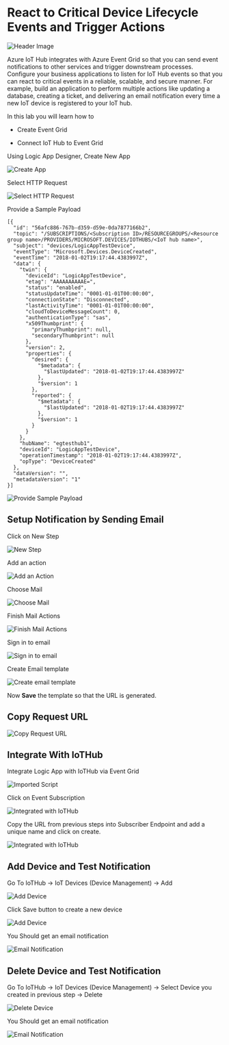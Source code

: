 # React to Critical Device Lifecycle Events and Trigger Actions

![Header Image](images/eventgrid.jpg)

Azure IoT Hub integrates with Azure Event Grid so that you can send event notifications to other services and trigger downstream processes. Configure your business applications to listen for IoT Hub events so that you can react to critical events in a reliable, scalable, and secure manner. For example, build an application to perform multiple actions like updating a database, creating a ticket, and delivering an email notification every time a new IoT device is registered to your IoT hub.

In this lab you will learn how to

* Create Event Grid

* Connect IoT Hub to Event Grid

Using Logic App Designer, Create New App

![Create App](images/03_Logic_App_designer.png)

Select HTTP Request

![Select HTTP Request](images/04_Http_Request.png)

Provide a Sample Payload

```code
[{
  "id": "56afc886-767b-d359-d59e-0da7877166b2",
  "topic": "/SUBSCRIPTIONS/<Subscription ID>/RESOURCEGROUPS/<Resource group name>/PROVIDERS/MICROSOFT.DEVICES/IOTHUBS/<IoT hub name>",
  "subject": "devices/LogicAppTestDevice",
  "eventType": "Microsoft.Devices.DeviceCreated",
  "eventTime": "2018-01-02T19:17:44.4383997Z",
  "data": {
    "twin": {
      "deviceId": "LogicAppTestDevice",
      "etag": "AAAAAAAAAAE=",
      "status": "enabled",
      "statusUpdateTime": "0001-01-01T00:00:00",
      "connectionState": "Disconnected",
      "lastActivityTime": "0001-01-01T00:00:00",
      "cloudToDeviceMessageCount": 0,
      "authenticationType": "sas",
      "x509Thumbprint": {
        "primaryThumbprint": null,
        "secondaryThumbprint": null
      },
      "version": 2,
      "properties": {
        "desired": {
          "$metadata": {
            "$lastUpdated": "2018-01-02T19:17:44.4383997Z"
          },
          "$version": 1
        },
        "reported": {
          "$metadata": {
            "$lastUpdated": "2018-01-02T19:17:44.4383997Z"
          },
          "$version": 1
        }
      }
    },
    "hubName": "egtesthub1",
    "deviceId": "LogicAppTestDevice",
    "operationTimestamp": "2018-01-02T19:17:44.4383997Z",
    "opType": "DeviceCreated"
  },
  "dataVersion": "",
  "metadataVersion": "1"
}]
```

![Provide Sample Payload](images/05_Sample_Payload.png)

## Setup Notification by Sending Email 

Click on New Step

![New Step](images/06_New_Step.png)

Add an action

![Add an Action](images/07_Add_new_Action.png)

Choose Mail

![Choose Mail](images/08_Choose_Mail.png)

Finish Mail Actions

![Finish Mail Actions](images/09_send_email.png)

Sign in to email

![Sign in to email](images/10_signin_to_email.png)

Create Email template

![Create email template](images/11_Send_Email.png)

Now **Save** the template so that the URL is generated.

## Copy Request URL

![Copy Request URL](images/12_eventurl.png)

## Integrate With IoTHub

Integrate Logic App with IoTHub via Event Grid

![Imported Script](images/13_IoTHub_EventHub.png "Integrated with IoTHub")

Click on Event Subscription

![Integrated with IoTHub](images/14_empty_event_subscription.png "")

Copy the URL from previous steps into Subscriber Endpoint and add a unique name and click on create.

![Integrated with IoTHub](images/15_device_events.png)

## Add Device and Test Notification

Go To IoTHub -> IoT Devices (Device Management) -> Add

![Add Device](images/16_add_device.png)

Click Save button to create a new device

![Add Device](images/17_add_device.png)

You Should get an email notification

![Email Notification](images/18_email_generated.png)

## Delete Device and Test Notification

Go To IoTHub -> IoT Devices (Device Management) -> Select Device you created in previous step -> Delete

![Delete Device](images/19_delete_device.png)

You Should get an email notification

![Email Notification](images/20_email_generated.png)
